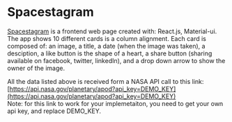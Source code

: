 # Spacestagram

[Spacestagram](https://shopify-challenge-marzougui.vercel.app/) is a frontend web page created with: React.js, Material-ui.
The app shows 10 different cards is a column alignment. Each card is composed of: an image, a title, a date (when the image was taken), a desciption,
a like button is the shape of a heart, a share button (sharing available on facebook, twitter, linkedIn), and a drop down arrow to show the owner of the image.

All the data listed above is received form a NASA API call to this link:  
[https://api.nasa.gov/planetary/apod?api_key=DEMO_KEY](https://api.nasa.gov/planetary/apod?api_key=DEMO_KEY)  
Note: for this link to work for your implemetaiton, you need to get your own api key, and replace DEMO_KEY.

